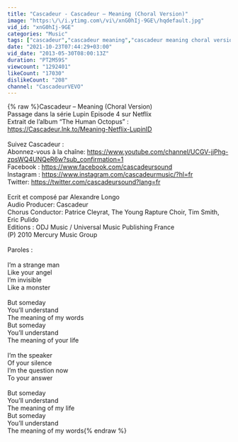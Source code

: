 ```yaml
---
title: "Cascadeur - Cascadeur – Meaning (Choral Version)"
image: "https:\/\/i.ytimg.com\/vi\/xnG0hIj-9GE\/hqdefault.jpg"
vid_id: "xnG0hIj-9GE"
categories: "Music"
tags: ["cascadeur","cascadeur meaning","cascadeur meaning choral version"]
date: "2021-10-23T07:44:29+03:00"
vid_date: "2013-05-30T08:00:13Z"
duration: "PT2M59S"
viewcount: "1292401"
likeCount: "17030"
dislikeCount: "208"
channel: "CascadeurVEVO"
---
```

{% raw %}Cascadeur – Meaning (Choral Version)<br />Passage dans la série Lupin Episode 4 sur Netflix<br />Extrait de l’album “The Human Octopus” : <a rel="nofollow" target="blank" href="https://Cascadeur.lnk.to/Meaning-Netflix-LupinID">https://Cascadeur.lnk.to/Meaning-Netflix-LupinID</a><br /> <br />Suivez Cascadeur :<br />Abonnez-vous à la chaîne: <a rel="nofollow" target="blank" href="https://www.youtube.com/channel/UCGV-jjPhg-zpsWQ4UNQeR6w?sub_confirmation=1">https://www.youtube.com/channel/UCGV-jjPhg-zpsWQ4UNQeR6w?sub_confirmation=1</a><br />Facebook : <a rel="nofollow" target="blank" href="https://www.facebook.com/cascadeursound">https://www.facebook.com/cascadeursound</a><br />Instagram : <a rel="nofollow" target="blank" href="https://www.instagram.com/cascadeurmusic/?hl=fr">https://www.instagram.com/cascadeurmusic/?hl=fr</a><br />Twitter: <a rel="nofollow" target="blank" href="https://twitter.com/cascadeursound?lang=fr">https://twitter.com/cascadeursound?lang=fr</a><br /> <br />Ecrit et composé par Alexandre Longo<br />Audio Producer: Cascadeur<br />Chorus Conductor: Patrice Cleyrat, The Young Rapture Choir, Tim Smith, Eric Pulido<br />Editions : ODJ Music / Universal Music Publishing France<br />(P) 2010 Mercury Music Group<br /> <br />Paroles :<br /> <br />I’m a strange man<br />Like your angel<br />I’m invisible <br />Like a monster<br /> <br />But someday<br />You’ll understand<br />The meaning of my words<br />But someday<br />You’ll understand<br />The meaning of your life <br /> <br />I’m the speaker<br />Of your silence<br />I’m the question now<br />To your answer<br /> <br />But someday<br />You’ll understand<br />The meaning of my life <br />But someday<br />You’ll understand<br />The meaning of my words{% endraw %}
